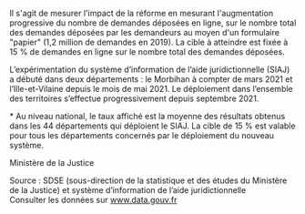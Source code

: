 <p>
Il s'agit de mesurer l'impact de la réforme en mesurant l'augmentation progressive du nombre de demandes déposées en ligne, sur le nombre total des demandes déposées par les demandeurs au moyen d'un formulaire "papier" (1,2 million de demandes en 2019). 
La cible à atteindre est fixée à 15&nbsp;% de demandes en ligne sur le nombre total des demandes déposées.
</p>
<p>
 L’expérimentation du système d’information de l’aide juridictionnelle (SIAJ) a débuté dans deux départements&nbsp;: le Morbihan à compter de mars 2021 et l’Ille-et-Vilaine depuis le mois de mai 2021. Le déploiement dans l’ensemble des territoires s’effectue progressivement depuis septembre 2021.
</p>
<p>
 * Au niveau national, le taux affiché est la moyenne des résultats obtenus dans les 44 départements qui déploient le SIAJ. La cible de 15&nbsp;% est valable pour tous les départements concernés par le déploiement du nouveau système.
</p>
Ministère de la Justice
<p class="font-italic body-2">Source&nbsp;: SDSE (sous-direction de la statistique et des études du Ministère de la Justice) et système d’information de l’aide juridictionnelle <br> Consulter les données sur <a target="_blank" href="https://www.data.gouv.fr/fr/datasets/barometre-des-resultats-de-laction-publique/">www.data.gouv.fr</a></p>
